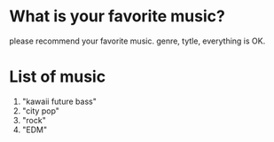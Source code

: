 # What is your favorite music?
please recommend your favorite music.
genre, tytle, everything is OK.

# List of music
1. "kawaii future bass"
2. "city pop"
3. "rock"
4. "EDM"

